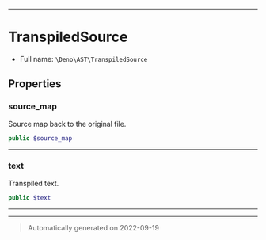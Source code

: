 ***

# TranspiledSource





* Full name: `\Deno\AST\TranspiledSource`




## Properties


### source_map

Source map back to the original file.

```php
public $source_map
```






***

### text

Transpiled text.

```php
public $text
```






***



***
> Automatically generated on 2022-09-19
